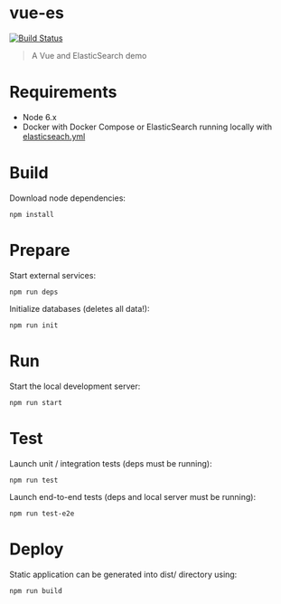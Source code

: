 # vue-es

[![Build Status](https://api.travis-ci.org/loomchild/vue-es.svg)](https://api.travis-ci.org/loomchild/vue-es)

> A Vue and ElasticSearch demo

# Requirements

* Node 6.x
* Docker with Docker Compose or ElasticSearch running locally with [elasticseach.yml](./elasticsearch.yml)

# Build

Download node dependencies:

    npm install

# Prepare

Start external services:

    npm run deps

Initialize databases (deletes all data!):

    npm run init

# Run

Start the local development server:

    npm run start

# Test

Launch unit / integration tests (deps must be running):

    npm run test

Launch end-to-end tests (deps and local server must be running):

    npm run test-e2e

# Deploy

Static application can be generated into dist/ directory using:

    npm run build
